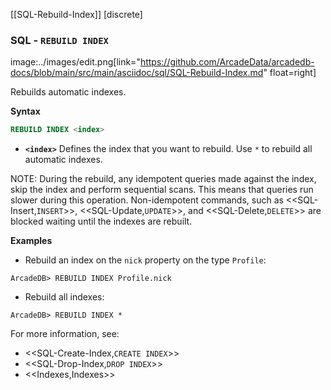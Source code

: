 [[SQL-Rebuild-Index]]
[discrete]
### SQL - `REBUILD INDEX` 
image:../images/edit.png[link="https://github.com/ArcadeData/arcadedb-docs/blob/main/src/main/asciidoc/sql/SQL-Rebuild-Index.md" float=right]

Rebuilds automatic indexes.

**Syntax**

```sql
REBUILD INDEX <index>
```

- **`<index>`** Defines the index that you want to rebuild.  Use `*` to rebuild all automatic indexes.

NOTE: During the rebuild, any idempotent queries made against the index, skip the index and perform sequential scans.  This means that queries run slower during this operation.  Non-idempotent commands, such as <<SQL-Insert,`INSERT`>>, <<SQL-Update,`UPDATE`>>, and <<SQL-Delete,`DELETE`>> are blocked waiting until the indexes are rebuilt.

**Examples**

- Rebuild an index on the `nick` property on the type `Profile`:

```
ArcadeDB> REBUILD INDEX Profile.nick
```

- Rebuild all indexes:
  
```
ArcadeDB> REBUILD INDEX *
```

For more information, see:

- <<SQL-Create-Index,`CREATE INDEX`>>
- <<SQL-Drop-Index,`DROP INDEX`>>
- <<Indexes,Indexes>>

